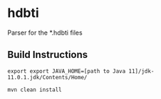 # hdbti
Parser for the *.hdbti files

## Build Instructions

    export export JAVA_HOME=[path to Java 11]/jdk-11.0.1.jdk/Contents/Home/
  
    mvn clean install
